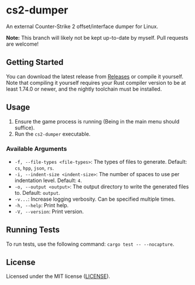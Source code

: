 # cs2-dumper

An external Counter-Strike 2 offset/interface dumper for Linux.

**Note:** This branch will likely not be kept up-to-date by myself. Pull requests are welcome!

## Getting Started

You can download the latest release from [Releases](https://github.com/a2x/cs2-dumper/releases) or compile it yourself.
Note that compiling it yourself requires your Rust compiler version to be at least 1.74.0 or newer, and the nightly
toolchain must be installed.

## Usage

1. Ensure the game process is running (Being in the main menu should suffice).
2. Run the `cs2-dumper` executable.

### Available Arguments

- `-f, --file-types <file-types>`: The types of files to generate. Default: `cs`, `hpp`,  `json`, `rs`.
- `-i, --indent-size <indent-size>`: The number of spaces to use per indentation level. Default: `4`.
- `-o, --output <output>`: The output directory to write the generated files to. Default: `output`.
- `-v...`: Increase logging verbosity. Can be specified multiple times.
- `-h, --help`: Print help.
- `-V, --version`: Print version.

## Running Tests

To run tests, use the following command: `cargo test -- --nocapture`.

## License

Licensed under the MIT license ([LICENSE](./LICENSE)).

